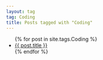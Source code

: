 ```yaml
---
layout: tag
tag: Coding
title: Posts tagged with "Coding"
---
```


<ul>
{% for post in site.tags.Coding %}
  <li><a href="{{ post.url }}">{{ post.title }}</a></li>
{% endfor %}
</ul>
